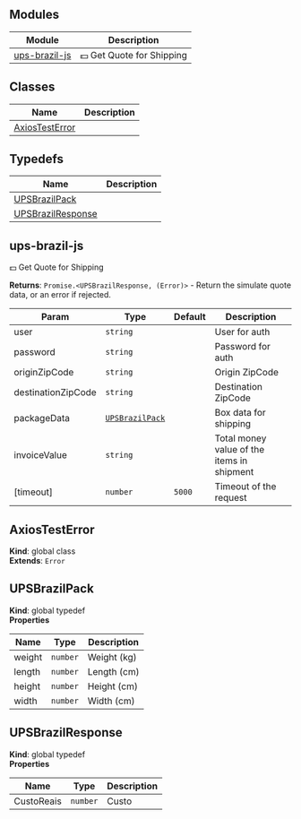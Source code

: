 ## Modules
Module | Description
------ | -----------
[ups-brazil-js] | 💵 Get Quote for Shipping

## Classes

Name | Description
------ | -----------
[AxiosTestError] | 

## Typedefs

Name | Description
------ | -----------
[UPSBrazilPack] | 
[UPSBrazilResponse] | 


## ups-brazil-js

💵 Get Quote for Shipping

**Returns**: `Promise.<UPSBrazilResponse, (Error)>` - Return the simulate quote data, or an error if rejected.  

| Param | Type | Default | Description |
| --- | --- | --- | --- |
| user | `string` |  | User for auth |
| password | `string` |  | Password for auth |
| originZipCode | `string` |  | Origin ZipCode |
| destinationZipCode | `string` |  | Destination ZipCode |
| packageData | [`UPSBrazilPack`] |  | Box data for shipping |
| invoiceValue | `string` |  | Total money value of the items in shipment |
| \[timeout\] | `number` | `5000` | Timeout of the request |


## AxiosTestError

**Kind**: global class  
**Extends**: `Error`  

## UPSBrazilPack

**Kind**: global typedef  
**Properties**

| Name | Type | Description |
| --- | --- | --- |
| weight | `number` | Weight (kg) |
| length | `number` | Length (cm) |
| height | `number` | Height (cm) |
| width | `number` | Width (cm) |


## UPSBrazilResponse

**Kind**: global typedef  
**Properties**

| Name | Type | Description |
| --- | --- | --- |
| CustoReais | `number` | Custo |

<!-- LINKS -->

[ups-brazil-js]:#ups-brazil-js
[AxiosTestError]:#axiostesterror
[UPSBrazilPack]:#upsbrazilpack
[UPSBrazilResponse]:#upsbrazilresponse
[`UPSBrazilPack`]:#upsbrazilpack
